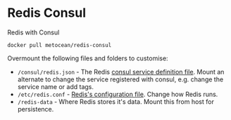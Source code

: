 # Redis Consul
Redis with Consul

`docker pull metocean/redis-consul`

Overmount the following files and folders to customise:
- `/consul/redis.json` - The Redis [consul service definition file](https://www.consul.io/docs/agent/services.html). Mount an alternate to change the service registered with consul, e.g. change the service name or add tags.
- `/etc/redis.conf` - [Redis's configuration file](http://download.redis.io/redis-stable/redis.conf). Change how Redis runs.
- `/redis-data` - Where Redis stores it's data. Mount this from host for persistence.